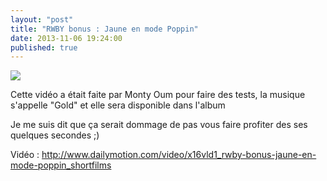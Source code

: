 ```yaml
---
layout: "post"
title: "RWBY bonus : Jaune en mode Poppin"
date: 2013-11-06 19:24:00
published: true
---
```

![](https://images1.wikia.nocookie.net/__cb20130719023658/rwby/images/1/11/Jaune.png)

Cette vidéo a était faite par Monty Oum pour faire des tests, la musique s'appelle "Gold" et elle sera disponible dans l'album

Je me suis dit que ça serait dommage de pas vous faire profiter des ses quelques secondes ;)

Vidéo : <http://www.dailymotion.com/video/x16vld1_rwby-bonus-jaune-en-mode-poppin_shortfilms>
